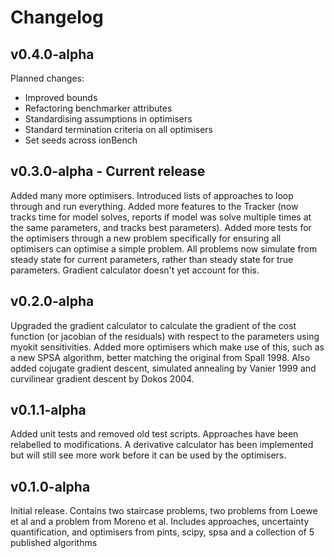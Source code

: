 # Changelog

## v0.4.0-alpha
Planned changes:
* Improved bounds
* Refactoring benchmarker attributes
* Standardising assumptions in optimisers
* Standard termination criteria on all optimisers
* Set seeds across ionBench

## v0.3.0-alpha - Current release
Added many more optimisers. Introduced lists of approaches to loop through and run everything. Added more features to the Tracker (now tracks time for model solves, reports if model was solve multiple times at the same parameters, and tracks best parameters). Added more tests for the optimisers through a new problem specifically for ensuring all optimisers can optimise a simple problem. All problems now simulate from steady state for current parameters, rather than steady state for true parameters. Gradient calculator doesn't yet account for this.

## v0.2.0-alpha
Upgraded the gradient calculator to calculate the gradient of the cost function (or jacobian of the residuals) with respect to the parameters using myokit sensitivities. Added more optimisers which make use of this, such as a new SPSA algorithm, better matching the original from Spall 1998. Also added cojugate gradient descent, simulated annealing by Vanier 1999 and curvilinear gradient descent by Dokos 2004.

## v0.1.1-alpha
Added unit tests and removed old test scripts. Approaches have been relabelled to modifications. A derivative calculator has been implemented but will still see more work before it can be used by the optimisers.

## v0.1.0-alpha
Initial release. Contains two staircase problems, two problems from Loewe et al and a problem from Moreno et al. Includes approaches, uncertainty quantification, and optimisers from pints, scipy, spsa and a collection of 5 published algorithms
